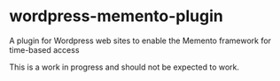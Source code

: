 # wordpress-memento-plugin

A plugin for Wordpress web sites to enable the Memento framework for time-based access

This is a work in progress and should not be expected to work.